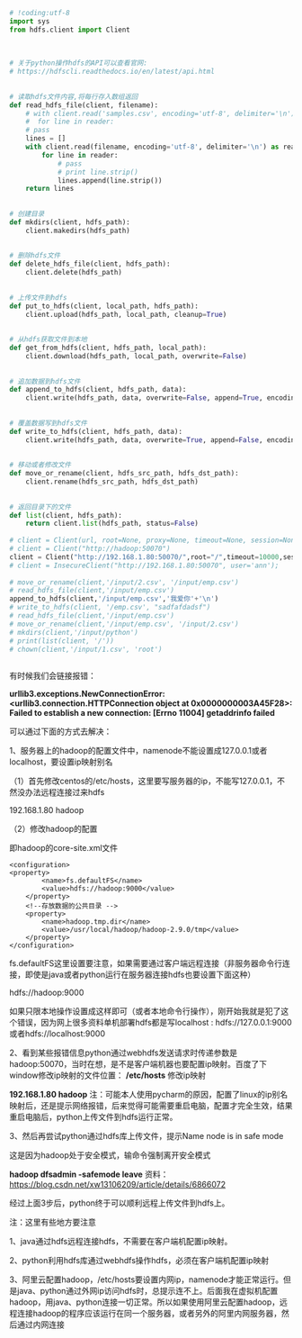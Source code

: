 ```python
# !coding:utf-8
import sys
from hdfs.client import Client
 
 
 
# 关于python操作hdfs的API可以查看官网:
# https://hdfscli.readthedocs.io/en/latest/api.html
 
 
# 读取hdfs文件内容,将每行存入数组返回
def read_hdfs_file(client, filename):
    # with client.read('samples.csv', encoding='utf-8', delimiter='\n') as reader:
    #  for line in reader:
    # pass
    lines = []
    with client.read(filename, encoding='utf-8', delimiter='\n') as reader:
        for line in reader:
            # pass
            # print line.strip()
            lines.append(line.strip())
    return lines
 
 
# 创建目录
def mkdirs(client, hdfs_path):
    client.makedirs(hdfs_path)
 
 
# 删除hdfs文件
def delete_hdfs_file(client, hdfs_path):
    client.delete(hdfs_path)
 
 
# 上传文件到hdfs
def put_to_hdfs(client, local_path, hdfs_path):
    client.upload(hdfs_path, local_path, cleanup=True)
 
 
# 从hdfs获取文件到本地
def get_from_hdfs(client, hdfs_path, local_path):
    client.download(hdfs_path, local_path, overwrite=False)
 
 
# 追加数据到hdfs文件
def append_to_hdfs(client, hdfs_path, data):
    client.write(hdfs_path, data, overwrite=False, append=True, encoding='utf-8')
 
 
# 覆盖数据写到hdfs文件
def write_to_hdfs(client, hdfs_path, data):
    client.write(hdfs_path, data, overwrite=True, append=False, encoding='utf-8')
 
 
# 移动或者修改文件
def move_or_rename(client, hdfs_src_path, hdfs_dst_path):
    client.rename(hdfs_src_path, hdfs_dst_path)
 
 
# 返回目录下的文件
def list(client, hdfs_path):
    return client.list(hdfs_path, status=False)
 
# client = Client(url, root=None, proxy=None, timeout=None, session=None)
# client = Client("http://hadoop:50070")
client = Client("http://192.168.1.80:50070/",root="/",timeout=10000,session=False)
# client = InsecureClient("http://192.168.1.80:50070", user='ann');
 
# move_or_rename(client,'/input/2.csv', '/input/emp.csv')
# read_hdfs_file(client,'/input/emp.csv')
append_to_hdfs(client,'/input/emp.csv','我爱你'+'\n')
# write_to_hdfs(client, '/emp.csv', "sadfafdadsf")
# read_hdfs_file(client,'/input/emp.csv')
# move_or_rename(client,'/input/emp.csv', '/input/2.csv')
# mkdirs(client,'/input/python')
# print(list(client, '/'))
# chown(client,'/input/1.csv', 'root')
 
```

有时候我们会链接报错：

**urllib3.exceptions.NewConnectionError: <urllib3.connection.HTTPConnection object at 0x0000000003A45F28>: Failed to establish a new connection: [Errno 11004] getaddrinfo failed**



可以通过下面的方式去解决：

1、服务器上的hadoop的配置文件中，namenode不能设置成127.0.0.1或者localhost，要设置ip映射别名

（1）首先修改centos的/etc/hosts，这里要写服务器的ip，不能写127.0.0.1，不然没办法远程连接过来hdfs

192.168.1.80     hadoop

（2）修改hadoop的配置

即hadoop的core-site.xml文件

```
<configuration>
<property>
        <name>fs.defaultFS</name>
        <value>hdfs://hadoop:9000</value>
    </property>
    <!--存放数据的公共目录 -->
    <property>
        <name>hadoop.tmp.dir</name>
        <value>/usr/local/hadoop/hadoop-2.9.0/tmp</value>
    </property>
</configuration>
```


fs.defaultFS这里设置要注意，如果需要通过客户端远程连接（非服务器命令行连接，即使是java或者python运行在服务器连接hdfs也要设置下面这种）

hdfs://hadoop:9000

如果只限本地操作设置成这样即可（或者本地命令行操作），刚开始我就是犯了这个错误，因为网上很多资料单机部署hdfs都是写localhost   :   hdfs://127.0.0.1:9000或者hdfs://localhost:9000

2、看到某些报错信息python通过webhdfs发送请求时传递参数是hadoop:50070，当时在想，是不是客户端机器也要配置ip映射。百度了下window修改ip映射的文件位置： **/etc/hosts**
修改ip映射

**192.168.1.80 hadoop**
注：可能本人使用pycharm的原因，配置了linux的ip别名映射后，还是提示网络报错，后来觉得可能需要重启电脑，配置才完全生效，结果重启电脑后，python上传文件到hdfs运行正常。

3、然后再尝试python通过hdfs库上传文件，提示Name node is in safe mode

这是因为hadoop处于安全模式，输命令强制离开安全模式

**hadoop dfsadmin -safemode leave**
资料：https://blog.csdn.net/xw13106209/article/details/6866072

 

经过上面3步后，python终于可以顺利远程上传文件到hdfs上。

注：这里有些地方要注意

1、java通过hdfs远程连接hdfs，不需要在客户端机配置ip映射。

2、python利用hdfs库通过webhdfs操作hdfs，必须在客户端机配置ip映射

3、阿里云配置hadoop，/etc/hosts要设置内网ip，namenode才能正常运行。但是java、python通过外网ip访问hdfs时，总提示连不上。后面我在虚拟机配置hadoop，用java、python连接一切正常。所以如果使用阿里云配置hadoop，远程连接hadoop的程序应该运行在同一个服务器，或者另外的阿里内网服务器，然后通过内网连接
